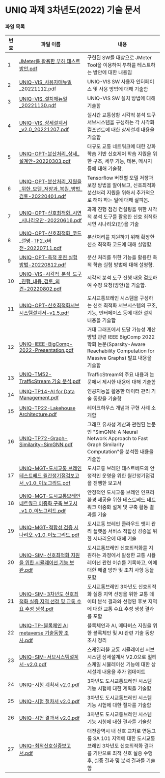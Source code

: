 # UNIQ 과제 3차년도(2022) 기술 문서

### 파일 목록

| 번호 | 파일 이름                                                                              | 내용                                                                                                    |
| ---- | -------------------------------------------------------------------------------------- | ------------------------------------------------------------------------------------------------------- |
| 1    | [JMeter를 활용한 부하 테스트 방안.pdf](./JMeter를%20활용한%20부하%20테스트%20방안.pdf) | 구현된 SW를 대상으로 JMeter Tool을 이용하여 부하를 테스트하는 방안에 대한 내용임                        |
| 2    | [UNIQ-VIS_사용자매뉴얼\_20221112.pdf](UNIQ-VIS_사용자매뉴얼_20221112.pdf)             | UNIQ-VIS SW 사용자 인터페이스 및 사용 방법에 대해 기술함                                                |
| 3    | [UNIQ-VIS_설치매뉴얼\_20221130.pdf](UNIQ-VIS_설치매뉴얼_20221130.pdf)                 | UNIQ-VIS SW 설치 방법에 대해 기술함                                                                     |
| 4    | [UNIQ-VIS_상세설계서\_v2.0_20221207.pdf](UNIQ-VIS-상세설계서_v2.0_20221207.pdf)        | 실시간 교통상황 시각적 분석 도구 서브시스템을 구성하는 각 시각화 컴포넌트에 대한 상세설계 내용을 기술함 |
| 5    | [UNIQ-OPT-분산처리_상세_설계안-20220303.pdf](./UNIQ-OPT-분산처리_상세_설계안-20220303.pdf)        | 대규모 교통 네트워크에 대한 강화학습 기반 신호제어 학습 지원을 위한 구조, 세부 기능, 데몬, 메시지 등에 대해 기술함. |
| 6    | [UNIQ-OPT-분산처리_지원을_위한_모델_저장과_복원_방법_검토-20220401.pdf](./UNIQ-OPT-분산처리_지원을_위한_모델_저장과_복원_방법_검토-20220401.pdf)        | Tensorflow 버전별 모델 저장과 보장 방법을 알아보고, 신호최적화 분산처리 지원을 위해서 추가적으로 해야 하는 일에 대해 살펴봄. |
| 7    | [UNIQ-OPT-신호최적화_시연_시나리오안-20220616.pdf](./UNIQ-OPT-신호최적화_시연_시나리오안-20220616.pdf)        | 과제 진행 점검 컨설팅을 위한 시각적 분석 도구를 활용한 신호 최적화 시연 시나리오(안)을 기술|
| 8    | [UNIQ-OPT-신호최적화_코드_설명-TF2.x버전-20220711.pdf](./UNIQ-OPT-신호최적화_코드_설명-TF2.x버전-20220711.pdf)        | 분산처리를 지원하기 위해 확장한 신호 최적화 코드에 대해 설명함. |
| 9    | [UNIQ-OPT-축적 훈련 실험 방법-20220812.pdf](./UNIQ-OPT-축적%20훈련%20실험%20방법-20220812.pdf)        | 분산 처리를 위한 기능을 활용한 축적 학습 실험 방법에 대해 설명함. |
| 10   | [UNIQ-VIS-시각적_분석_도구_진행_내용_검토_의견-20220802.pdf](./UNIQ-VIS-시각적_분석_도구_진행_내용_검토_의견-20220802.pdf)        | 시각적 분석 도구 진행 내용 검토하여 수정 요청(방안)을 기술함. |
| 11   | [UNIQ-OPT-신호최적화서브시스템설계서-v1.5.pdf](./UNIQ-OPT-신호최적화서브시스템설계서-v1.5.pdf)        | 도시교통브레인 시스템을 구성하는 신호 최적화 서브시스템의 구조, 기능, 인터페이스 등에 대한 설계 내용을 기술함 |
| 12 | [UNIQ-IEEE-BigComp-2022-Presentation.pdf](./UNIQ-IEEE-BigComp-2022-Presentation.pdf) | 거대 그래프에서 도달 가능성 계산 방법 관련 IEEE BigComp 2022 학회 논문(Sparsity-Aware Reachability Computation for Massive Graphs) 발표 내용을 기술함 |
| 13 | [UNIQ-TM52-TrafficStream 기술 분석.pdf](./UNIQ-TM52-TrafficStream%20기술%20분석.pdf) | TrafficStream의 주요 내용과 논문에서 제시한 내용에 대해 기술함 |
| 14 | [UNIQ-TP14-AI for Data Management.pdf](./UNIQ-TP14-AI%20for%20Data%20Management.pdf) | 인공지능을 활용한 데이터 관리 기술 동향을 기술함 |
| 15 | [UNIQ-TP22-Lakehouse Architecture.pdf](./UNIQ-TP22-Lakehouse%20Architecture.pdf) | 레이크하우스 개념과 구현 사례 소개함 |
| 16 | [UNIQ-TP72-Graph-Similarity-SimGNN.pdf](./UNIQ-TP72-Graph-Similarity-SimGNN.pdf) | 그래프 유사성 계산과 관련된 논문인 "SimGNN: A Neural Network Approach to Fast Graph Similarity Computation"을 분석한 내용을 기술함 |
| 17 | [UNIQ-MGT-도시교통 브레인 테스트베드 월간정기점검보고서_v1.0_이노그리드.pdf](./UNIQ-MGT-도시교통%20브레인%20테스트베드%20월간정기점검보고서_v1.0_이노그리드.pdf) | 도시교통 브레인 테스트베드의 안정적인 운영을 위한 월간정기점검을 진행한 보고서 |
| 18 | [UNIQ-MGT-도시교통브레인 네트워크 이중화 구축 보고서_v1.0_이노그리드.pdf](./UNIQ-MGT-도시교통브레인%20네트워크%20이중화%20구축%20보고서_v1.0_이노그리드.pdf) | 안정적인 도시교통 브레인 인프라 환경 제공을 위한 테스트베드 네트워크 이중화 설계 및 구축 활동 결과를 기술 |
| 19 | [UNIQ-MGT-적합성 검증 시나리오_v1.0_이노그리드.pdf](./UNIQ-MGT-적합성%20검증%20시나리오_v1.0_이노그리드.pdf)  | 도시교통 브레인 클라우드 엣지 관리 플랫폼 서비스 적합성 검증을 위한 시나리오에 대해 기술 |
| 20 | [UNIQ-SIM-신호최적화 지원을 위한 시뮬레이션 기능 보완.pdf](./UNIQ-SIM-신호최적화%20지원을%20위한%20시뮬레이션%20기능%20보완.pdf)  | 도시교통브레인 신호최적화를 지원하는 과정에서 발생한 교통 시뮬레이션 관련 이슈를 기록하고, 이에 대한 해결 방안 및 조치 사항 등을 포함 |
| 21 | [UNIQ-SIM-3차년도 신호최적화 실증 지역 선정 및 교통 수요 추정 생성.pdf](./UNIQ-SIM-3차년도%20신호최적화%20실증%20지역%20선정%20및%20교통%20수요%20추정%20생성.pdf) |도시교통브레인 3차년도 신호최적화 실증 지역 선정을 위한 교통 데이터 분석 결과와 선정된 후보 지역에 대한 교통 수요 추정 생성 결과를 포함 |
| 22 | [UNIQ-TP-블록체인 AI metaverse 기술동향 조사.pdf](./UNIQ-TP-블록체인%20AI%20metaverse%20기술동향%20조사.pdf) | 블록체인과 AI, 메타버스 지원을 위한 블록체인 및 AI 관련 기술 동향 조사 정리 |
| 23 | [UNIQ-SIM-서브시스템설계서-v2.0.pdf](./UNIQ-SIM-서브시스템설계서-v2.0.pdf) | 스케일러블 교통 시뮬레이션 서브시스템 상세설계서 V2.0으로 멀티스케일 시뮬레이션 기능에 대한 상세설계 내용을 추가 업데이트 |
| 24 | [UNIQ-시험 계획서 v2.0.pdf](./UNIQ-시험%20계획서%20v2.0.pdf) |3차년도 도시교통브레인 시스템 기능 시험에 대한 계획을 기술함 |
| 25 | [UNIQ-시험 절차서 v2.0.pdf](./UNIQ-시험%20절차서%20v2.0.pdf) |3차년도 도시교통브레인 시스템 기능 시험에 대한 절차를 기술함 |
| 26 | [UNIQ-시험 결과서 v2.0.pdf](./UNIQ-시험%20결과서%20v2.0.pdf) |3차년도 도시교통브레인 시스템 기능 시험에 대한 결과를 기술함 |
| 27 | [UNIQ-최적신호실증보고서.pdf](./UNIQ-최적신호실증보고서.pdf) | 대전광역시 내 신호 교차로 연동그룹 SA 101 지역에 대한 도시교통브레인 3차년도 신호최적화 결과를 기반으로 최적 신호 실증 수행 후, 실증 결과 및 분석 결과를 기술함|








